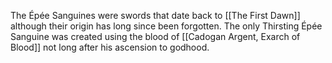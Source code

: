 The Épée Sanguines were swords that date back to [[The First Dawn]] although their origin has long since been forgotten. The only Thirsting Épée Sanguine was created using the blood of [[Cadogan Argent, Exarch of Blood]] not long after his ascension to godhood.